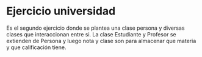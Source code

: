# Ejercicio universidad
Es el segundo ejercicio donde se plantea una clase persona y diversas clases que interaccionan entre si.
La clase Estudiante y Profesor se extienden de Persona y luego nota y clase son para almacenar que materia y que calificación tiene.
